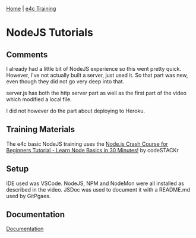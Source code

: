 [Home](/) \| [e4c Training](/e4cTraining)

# NodeJS Tutorials

## Comments

I already had a little bit of NodeJS experience so this went pretty quick.  However, I've not
actually built a server, just used it.  So that part was new, even though they did not go 
very deep into that.

server.js has both the http server part as well as the first part of the video which modified
a local file.

I did not however do the part about deploying to Heroku.

## Training Materials

The e4c basic NodeJS training uses the [Node.js Crash Course for Beginners Tutorial - Learn Node Basics in 30 Minutes!](https://www.youtube.com/watch?v=2LUdnb-mls0) by codeSTACKr

## Setup

IDE used was VSCode.  NodeJS, NPM and NodeMon were all installed as described in the video.  JSDoc
was used to document it with a README.md used by GitPgaes.

## Documentation

[Documentation](./docs)
